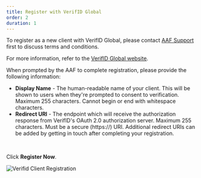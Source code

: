 ```yaml
---
title: Register with VerifID Global
order: 2
duration: 1
---
```


To register as a new client with VerifID Global, please contact [AAF Support](mailto:support@aaf.edu.au) first to discuss terms and conditions.

For more information, refer to the [VerifID Global website](https://verifid.com.au/#focus).

When prompted by the AAF to complete registration, please provide the following information:

<ul class="list-group">
  <li class="list-group-item"><strong>Display Name</strong> - The human-readable name of your client. This will be shown to 
users when they're prompted to consent to verification. Maximum 255 characters. Cannot begin or end with 
whitespace characters.</li>
  <li class="list-group-item"><strong>Redirect URI</strong> - The endpoint which will receive the authorization response from VerifID's OAuth 2.0 authorization server. Maximum 255 characters. Must be a secure (https://) URI. Additional redirect URIs can be added by getting in touch after completing your registration.</li>
</ul>

<br>

Click **Register Now**.

![Verifid Client Registration](/assets/images/connect-with-verifid/verifid-client-registration.png)